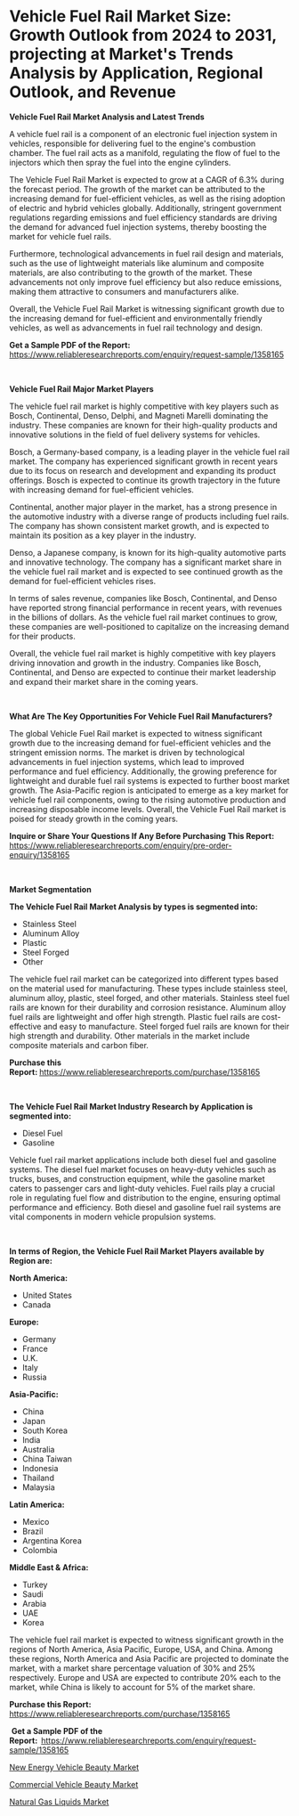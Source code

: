 <p><h1>Vehicle Fuel Rail Market Size: Growth Outlook from 2024 to 2031, projecting at Market's Trends Analysis by Application, Regional Outlook, and Revenue</h1></p><p><strong>Vehicle Fuel Rail Market Analysis and Latest Trends</strong></p>
<p><p>A vehicle fuel rail is a component of an electronic fuel injection system in vehicles, responsible for delivering fuel to the engine's combustion chamber. The fuel rail acts as a manifold, regulating the flow of fuel to the injectors which then spray the fuel into the engine cylinders. </p><p>The Vehicle Fuel Rail Market is expected to grow at a CAGR of 6.3% during the forecast period. The growth of the market can be attributed to the increasing demand for fuel-efficient vehicles, as well as the rising adoption of electric and hybrid vehicles globally. Additionally, stringent government regulations regarding emissions and fuel efficiency standards are driving the demand for advanced fuel injection systems, thereby boosting the market for vehicle fuel rails.</p><p>Furthermore, technological advancements in fuel rail design and materials, such as the use of lightweight materials like aluminum and composite materials, are also contributing to the growth of the market. These advancements not only improve fuel efficiency but also reduce emissions, making them attractive to consumers and manufacturers alike.</p><p>Overall, the Vehicle Fuel Rail Market is witnessing significant growth due to the increasing demand for fuel-efficient and environmentally friendly vehicles, as well as advancements in fuel rail technology and design.</p></p>
<p><strong>Get a Sample PDF of the Report:&nbsp;</strong> <a href="https://www.reliableresearchreports.com/enquiry/request-sample/1358165">https://www.reliableresearchreports.com/enquiry/request-sample/1358165</a></p>
<p>&nbsp;</p>
<p><strong>Vehicle Fuel Rail Major Market Players</strong></p>
<p><p>The vehicle fuel rail market is highly competitive with key players such as Bosch, Continental, Denso, Delphi, and Magneti Marelli dominating the industry. These companies are known for their high-quality products and innovative solutions in the field of fuel delivery systems for vehicles.</p><p>Bosch, a Germany-based company, is a leading player in the vehicle fuel rail market. The company has experienced significant growth in recent years due to its focus on research and development and expanding its product offerings. Bosch is expected to continue its growth trajectory in the future with increasing demand for fuel-efficient vehicles.</p><p>Continental, another major player in the market, has a strong presence in the automotive industry with a diverse range of products including fuel rails. The company has shown consistent market growth, and is expected to maintain its position as a key player in the industry.</p><p>Denso, a Japanese company, is known for its high-quality automotive parts and innovative technology. The company has a significant market share in the vehicle fuel rail market and is expected to see continued growth as the demand for fuel-efficient vehicles rises.</p><p>In terms of sales revenue, companies like Bosch, Continental, and Denso have reported strong financial performance in recent years, with revenues in the billions of dollars. As the vehicle fuel rail market continues to grow, these companies are well-positioned to capitalize on the increasing demand for their products.</p><p>Overall, the vehicle fuel rail market is highly competitive with key players driving innovation and growth in the industry. Companies like Bosch, Continental, and Denso are expected to continue their market leadership and expand their market share in the coming years.</p></p>
<p>&nbsp;</p>
<p><strong>What Are The Key Opportunities For Vehicle Fuel Rail Manufacturers?</strong></p>
<p><p>The global Vehicle Fuel Rail market is expected to witness significant growth due to the increasing demand for fuel-efficient vehicles and the stringent emission norms. The market is driven by technological advancements in fuel injection systems, which lead to improved performance and fuel efficiency. Additionally, the growing preference for lightweight and durable fuel rail systems is expected to further boost market growth. The Asia-Pacific region is anticipated to emerge as a key market for vehicle fuel rail components, owing to the rising automotive production and increasing disposable income levels. Overall, the Vehicle Fuel Rail market is poised for steady growth in the coming years.</p></p>
<p><strong>Inquire or Share Your Questions If Any Before Purchasing This Report:</strong> <a href="https://www.reliableresearchreports.com/enquiry/pre-order-enquiry/1358165">https://www.reliableresearchreports.com/enquiry/pre-order-enquiry/1358165</a></p>
<p>&nbsp;</p>
<p><strong>Market Segmentation</strong></p>
<p><strong>The Vehicle Fuel Rail Market Analysis by types is segmented into:</strong></p>
<p><ul><li>Stainless Steel</li><li>Aluminum Alloy</li><li>Plastic</li><li>Steel Forged</li><li>Other</li></ul></p>
<p><p>The vehicle fuel rail market can be categorized into different types based on the material used for manufacturing. These types include stainless steel, aluminum alloy, plastic, steel forged, and other materials. Stainless steel fuel rails are known for their durability and corrosion resistance. Aluminum alloy fuel rails are lightweight and offer high strength. Plastic fuel rails are cost-effective and easy to manufacture. Steel forged fuel rails are known for their high strength and durability. Other materials in the market include composite materials and carbon fiber.</p></p>
<p><strong>Purchase this Report:&nbsp;</strong><a href="https://www.reliableresearchreports.com/purchase/1358165">https://www.reliableresearchreports.com/purchase/1358165</a></p>
<p>&nbsp;</p>
<p><strong>The Vehicle Fuel Rail Market Industry Research by Application is segmented into:</strong></p>
<p><ul><li>Diesel Fuel</li><li>Gasoline</li></ul></p>
<p><p>Vehicle fuel rail market applications include both diesel fuel and gasoline systems. The diesel fuel market focuses on heavy-duty vehicles such as trucks, buses, and construction equipment, while the gasoline market caters to passenger cars and light-duty vehicles. Fuel rails play a crucial role in regulating fuel flow and distribution to the engine, ensuring optimal performance and efficiency. Both diesel and gasoline fuel rail systems are vital components in modern vehicle propulsion systems.</p></p>
<p>&nbsp;</p>
<p><strong>In terms of Region, the Vehicle Fuel Rail Market Players available by Region are:</strong></p>
<p>
    <p> <strong> North America: </strong>
        <ul>
            <li>United States</li>
            <li>Canada</li>
        </ul>
        </p> 
    <p> <strong> Europe: </strong>
        <ul>
            <li>Germany</li>
            <li>France</li>
            <li>U.K.</li>
            <li>Italy</li>
            <li>Russia</li>
        </ul>
        </p> 
    <p> <strong> Asia-Pacific: </strong>
        <ul>
            <li>China</li>
            <li>Japan</li>
            <li>South Korea</li>
            <li>India</li>
            <li>Australia</li>
            <li>China Taiwan</li>
            <li>Indonesia</li>
            <li>Thailand</li>
            <li>Malaysia</li>
        </ul>
        </p> 
    <p> <strong> Latin America: </strong>
        <ul>
            <li>Mexico</li>
            <li>Brazil</li>
            <li>Argentina Korea</li>
            <li>Colombia</li>
        </ul>
        </p> 
    <p> <strong> Middle East & Africa: </strong>
        <ul>
            <li>Turkey</li>
            <li>Saudi</li>
            <li>Arabia</li>
            <li>UAE</li>
            <li>Korea</li>
        </ul>
    </p>
    </p>
<p><p>The vehicle fuel rail market is expected to witness significant growth in the regions of North America, Asia Pacific, Europe, USA, and China. Among these regions, North America and Asia Pacific are projected to dominate the market, with a market share percentage valuation of 30% and 25% respectively. Europe and USA are expected to contribute 20% each to the market, while China is likely to account for 5% of the market share.</p></p>
<p><strong>Purchase this Report: </strong><a href="https://www.reliableresearchreports.com/purchase/1358165">https://www.reliableresearchreports.com/purchase/1358165</a></p>
<p>&nbsp;<strong>Get a Sample PDF of the Report:&nbsp;&nbsp;</strong><a href="https://www.reliableresearchreports.com/enquiry/request-sample/1358165">https://www.reliableresearchreports.com/enquiry/request-sample/1358165</a></p>
<p><strong></strong></p>
<p><p><a href="https://github.com/singletonthaxterkelliehr2df/Market-Research-Report-List-1/blob/main/new-energy-vehicle-beauty-market.md">New Energy Vehicle Beauty Market</a></p><p><a href="https://github.com/kufem1/Market-Research-Report-List-1/blob/main/commercial-vehicle-beauty-market.md">Commercial Vehicle Beauty Market</a></p><p><a href="https://view.publitas.com/reportprime-1/natural-gas-liquids-market-size-market-trends-and-growth-outlook-forecasted-for-period-from-2024-to-2031/">Natural Gas Liquids Market</a></p></p>